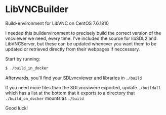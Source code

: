 # LibVNCBuilder
Build-environment for LibVNC on CentOS 7.6.1810

I needed this buildenvironment to precisely build the correct version of the vncviewer we need, every time.
I've included the source for libSDL2 and LibVNCServer, but these can be updated whenever you want them to be updated or retrieved directly from their webpages if neccessary.


Start by running:

```bash
$ ./build_in_docker
```
Afterwards, you'll find your SDLvncviewer and libraries in ```./build```

If you need more files than the SDLvncviwere exported, update  ```./buildall``` which has a list at the bottom that it exports to a directory that  ```./build_on_docker``` mounts as ```./build```

Good luck!
